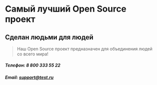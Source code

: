 # Самый лучший Open Source проект

## Сделан людьми для людей

> Наш Open Source проект предназначен для объединения людей со всего мира!

##### **Телефон:** 8 800 333 55 22
##### **Email:** support@test.ru
